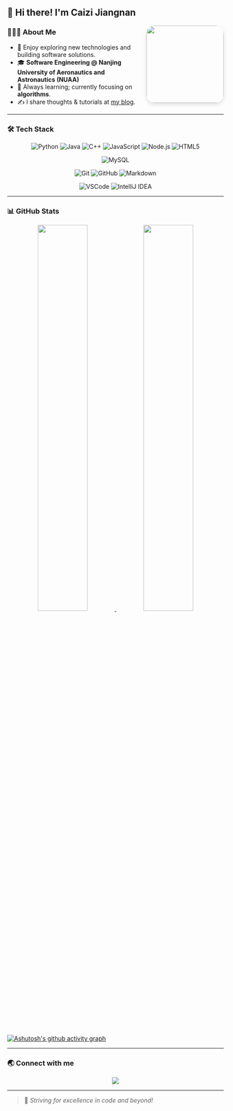 ## 👋 Hi there! I'm Caizi Jiangnan

<img align="right" height="180em" src="https://avatars.githubusercontent.com/u/44314811" style="border-radius: 20px; box-shadow: 0 4px 10px #2222; margin-left: 20px;" />

### 👨🏻‍💻 About Me

- 🤔 Enjoy exploring new technologies and building software solutions.
- 🎓 **Software Engineering @ Nanjing University of Aeronautics and Astronautics (NUAA)**
- 🌱 Always learning; currently focusing on **algorithms**.
- ✍️ I share thoughts & tutorials at [my blog](https://blog.cafebabe.top/).

---

### 🛠️ Tech Stack

<div align="center">

![Python](https://img.shields.io/badge/-Python-3776AB?style=for-the-badge&logo=python&logoColor=white)
![Java](https://img.shields.io/badge/-Java-007396?style=for-the-badge&logo=java&logoColor=white)
![C++](https://img.shields.io/badge/-C++-00599C?style=for-the-badge&logo=c%2B%2B&logoColor=white)
![JavaScript](https://img.shields.io/badge/-JavaScript-F7B93E?style=for-the-badge&logo=javascript&logoColor=white)
![Node.js](https://img.shields.io/badge/-Node.js-339933?style=for-the-badge&logo=node.js&logoColor=white)
![HTML5](https://img.shields.io/badge/-HTML5-E34F26?style=for-the-badge&logo=html5&logoColor=white)

![MySQL](https://img.shields.io/badge/-MySQL-4479A1?style=for-the-badge&logo=mysql&logoColor=white)

![Git](https://img.shields.io/badge/-Git-F05032?style=for-the-badge&logo=git&logoColor=white)
![GitHub](https://img.shields.io/badge/-GitHub-181717?style=for-the-badge&logo=github&logoColor=white)
![Markdown](https://img.shields.io/badge/-Markdown-000000?style=for-the-badge&logo=markdown&logoColor=white)

![VSCode](https://img.shields.io/badge/-VS%20Code-007ACC?style=for-the-badge&logo=visual-studio-code&logoColor=white)
![IntelliJ IDEA](https://img.shields.io/badge/-IntelliJ%20IDEA-2C2255?style=for-the-badge&logo=intellijidea&logoColor=white)

</div>

---

### 📊 GitHub Stats

<p align="center">
  <a href="https://github.com/4627488">
    <img width="48%" src="https://github-readme-stats.vercel.app/api?username=4627488&theme=dark&show_icons=true&hide_border=true" />
    <img width="48%" src="https://github-readme-stats.vercel.app/api/top-langs/?username=4627488&theme=dark&layout=compact&hide_border=true" />
  </a>
</p>

[![Ashutosh's github activity graph](https://github-readme-activity-graph.vercel.app/graph?username=4627488)](https://github.com/ashutosh00710/github-readme-activity-graph)

---

### 🌏 Connect with me

<p align="center">
  <a href="https://blog.cafebabe.top/"><img src="https://img.shields.io/badge/个人博客-blue?logo=blogger&style=flat-square" /></a>
  <!-- 你可以添加Bilibili/CSDN/知乎/邮箱等 -->
</p>

---

> 🫧 *Striving for excellence in code and beyond!*
